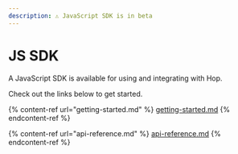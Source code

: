 ```yaml
---
description: ⚠️ JavaScript SDK is in beta
---
```


# JS SDK

A JavaScript SDK is available for using and integrating with Hop.&#x20;

Check out the links below to get started.

{% content-ref url="getting-started.md" %}
[getting-started.md](getting-started.md)
{% endcontent-ref %}

{% content-ref url="api-reference.md" %}
[api-reference.md](api-reference.md)
{% endcontent-ref %}

